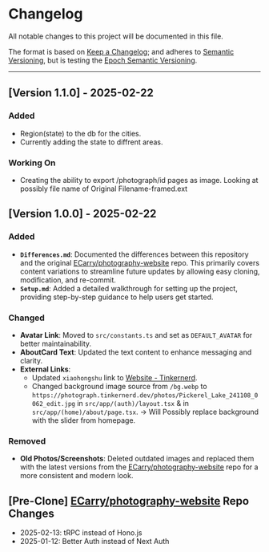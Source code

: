 # Changelog
All notable changes to this project will be documented in this file.

The format is based on [Keep a Changelog](https://keepachangelog.com/en/1.0.0/); and adheres to [Semantic Versioning](https://semver.org/spec/v2.0.0.html), but is testing the [Epoch Semantic Versioning](https://antfu.me/posts/epoch-semver).

---

## [Version 1.1.0] - 2025-02-22
### Added
- Region(state) to the db for the cities. 
- Currently adding the state to diffrent areas. 

### Working On
- Creating the ability to export /photograph/id pages as image. Looking at possibly file name of Original Filename-framed.ext

## [Version 1.0.0] - 2025-02-22

### Added
- **`Differences.md`**: Documented the differences between this repository and the original [ECarry/photography-website](https://github.com/ECarry/photography-website) repo. This primarily covers content variations to streamline future updates by allowing easy cloning, modification, and re-commit.
- **`Setup.md`**: Added a detailed walkthrough for setting up the project, providing step-by-step guidance to help users get started.

### Changed
- **Avatar Link**: Moved to `src/constants.ts` and set as `DEFAULT_AVATAR` for better maintainability.
- **AboutCard Text**: Updated the text content to enhance messaging and clarity.
- **External Links**:
  - Updated `xiaohongshu` link to [Website - Tinkernerd](https://tinkernerd.dev).
  - Changed background image source from `/bg.webp` to `https://photograph.tinkernerd.dev/photos/Pickerel_Lake_241108_0062_edit.jpg` in `src/app/(auth)/layout.tsx` & in `src/app/(home)/about/page.tsx`. -> Will Possibly replace background with the slider from homepage.

### Removed
- **Old Photos/Screenshots**: Deleted outdated images and replaced them with the latest versions from the [ECarry/photography-website](https://github.com/ECarry/photography-website) repo for a more consistent and modern look.

## [Pre-Clone] [ECarry/photography-website](https://github.com/ECarry/photography-website) Repo Changes
- 2025-02-13: tRPC instead of Hono.js
- 2025-01-12: Better Auth instead of Next Auth